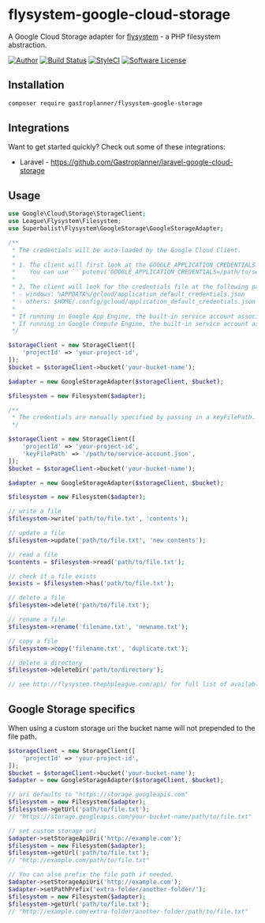 # flysystem-google-cloud-storage

A Google Cloud Storage adapter for [flysystem](https://github.com/thephpleague/flysystem) - a PHP filesystem abstraction.

[![Author](http://img.shields.io/badge/author-@superbalist-blue.svg?style=flat-square)](https://twitter.com/superbalist)
[![Build Status](https://img.shields.io/travis/Superbalist/flysystem-google-cloud-storage/master.svg?style=flat-square)](https://travis-ci.org/Superbalist/flysystem-google-cloud-storage)
[![StyleCI](https://styleci.io/repos/44370843/shield?branch=style-ci)](https://styleci.io/repos/44370843)
[![Software License](https://img.shields.io/badge/license-MIT-brightgreen.svg?style=flat-square)](LICENSE)

## Installation

```bash
composer require gastroplanner/flysystem-google-storage
```

## Integrations

Want to get started quickly? Check out some of these integrations:

-   Laravel - https://github.com/Gastroplanner/laravel-google-cloud-storage

## Usage

````php
use Google\Cloud\Storage\StorageClient;
use League\Flysystem\Filesystem;
use Superbalist\Flysystem\GoogleStorage\GoogleStorageAdapter;

/**
 * The credentials will be auto-loaded by the Google Cloud Client.
 *
 * 1. The client will first look at the GOOGLE_APPLICATION_CREDENTIALS env var.
 *    You can use ```putenv('GOOGLE_APPLICATION_CREDENTIALS=/path/to/service-account.json');``` to set the location of your credentials file.
 *
 * 2. The client will look for the credentials file at the following paths:
 * - windows: %APPDATA%/gcloud/application_default_credentials.json
 * - others: $HOME/.config/gcloud/application_default_credentials.json
 *
 * If running in Google App Engine, the built-in service account associated with the application will be used.
 * If running in Google Compute Engine, the built-in service account associated with the virtual machine instance will be used.
 */

$storageClient = new StorageClient([
    'projectId' => 'your-project-id',
]);
$bucket = $storageClient->bucket('your-bucket-name');

$adapter = new GoogleStorageAdapter($storageClient, $bucket);

$filesystem = new Filesystem($adapter);

/**
 * The credentials are manually specified by passing in a keyFilePath.
 */

$storageClient = new StorageClient([
    'projectId' => 'your-project-id',
    'keyFilePath' => '/path/to/service-account.json',
]);
$bucket = $storageClient->bucket('your-bucket-name');

$adapter = new GoogleStorageAdapter($storageClient, $bucket);

$filesystem = new Filesystem($adapter);

// write a file
$filesystem->write('path/to/file.txt', 'contents');

// update a file
$filesystem->update('path/to/file.txt', 'new contents');

// read a file
$contents = $filesystem->read('path/to/file.txt');

// check if a file exists
$exists = $filesystem->has('path/to/file.txt');

// delete a file
$filesystem->delete('path/to/file.txt');

// rename a file
$filesystem->rename('filename.txt', 'newname.txt');

// copy a file
$filesystem->copy('filename.txt', 'duplicate.txt');

// delete a directory
$filesystem->deleteDir('path/to/directory');

// see http://flysystem.thephpleague.com/api/ for full list of available functionality
````

## Google Storage specifics

When using a custom storage uri the bucket name will not prepended to the file path.

```php
$storageClient = new StorageClient([
    'projectId' => 'your-project-id',
]);
$bucket = $storageClient->bucket('your-bucket-name');
$adapter = new GoogleStorageAdapter($storageClient, $bucket);

// uri defaults to "https://storage.googleapis.com"
$filesystem = new Filesystem($adapter);
$filesystem->getUrl('path/to/file.txt');
// "https://storage.googleapis.com/your-bucket-name/path/to/file.txt"

// set custom storage uri
$adapter->setStorageApiUri('http://example.com');
$filesystem = new Filesystem($adapter);
$filesystem->getUrl('path/to/file.txt');
// "http://example.com/path/to/file.txt"

// You can also prefix the file path if needed.
$adapter->setStorageApiUri('http://example.com');
$adapter->setPathPrefix('extra-folder/another-folder/');
$filesystem = new Filesystem($adapter);
$filesystem->getUrl('path/to/file.txt');
// "http://example.com/extra-folder/another-folder/path/to/file.txt"
```
